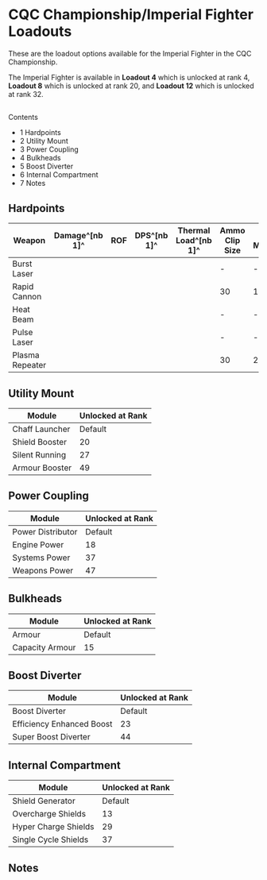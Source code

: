 # CQC Championship/Imperial Fighter Loadouts
These are the loadout options available for the Imperial Fighter in the CQC Championship.

The Imperial Fighter is available in **Loadout 4** which is unlocked at rank 4, **Loadout 8** which is unlocked at rank 20, and **Loadout 12** which is unlocked at rank 32.

## 

Contents

- 1 Hardpoints
- 2 Utility Mount
- 3 Power Coupling
- 4 Bulkheads
- 5 Boost Diverter
- 6 Internal Compartment
- 7 Notes

## Hardpoints

| Weapon | Damage^[nb 1]^ | ROF | DPS^[nb 1]^ | Thermal Load^[nb 1]^ | Ammo Clip Size | Ammo Maximum | Unlocked at Rank |
| --- | --- | --- | --- | --- | --- | --- | --- |
| Burst Laser |  |  |  |  | - | - | Default |
| Rapid Cannon |  |  |  |  | 30 | 100 | 10 |
| Heat Beam |  |  |  |  | - | - | 26 |
| Pulse Laser |  |  |  |  | - | - | 40 |
| Plasma Repeater |  |  |  |  | 30 | 2,100 | 42 |

## Utility Mount

| Module | Unlocked at Rank |
| --- | --- |
| Chaff Launcher | Default |
| Shield Booster | 20 |
| Silent Running | 27 |
| Armour Booster | 49 |

## Power Coupling

| Module | Unlocked at Rank |
| --- | --- |
| Power Distributor | Default |
| Engine Power | 18 |
| Systems Power | 37 |
| Weapons Power | 47 |

## Bulkheads

| Module | Unlocked at Rank |
| --- | --- |
| Armour | Default |
| Capacity Armour | 15 |

## Boost Diverter

| Module | Unlocked at Rank |
| --- | --- |
| Boost Diverter | Default |
| Efficiency Enhanced Boost | 23 |
| Super Boost Diverter | 44 |

## Internal Compartment

| Module | Unlocked at Rank |
| --- | --- |
| Shield Generator | Default |
| Overcharge Shields | 13 |
| Hyper Charge Shields | 29 |
| Single Cycle Shields | 37 |

## Notes